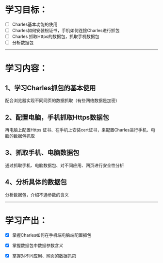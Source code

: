 ﻿# 学习目标：

 - [ ] Charles基本功能的使用
 - [ ] Charles如何安装根证书，手机如何连接Charles进行抓包
 - [ ] Charles 抓取Https的数据包，抓取手机数据包
 - [ ] 分析数据包

---

# 学习内容：
## 1、学习Charles抓包的基本使用
配合浏览器实现不同网页的数据抓取（有些网络数据是加密）


## 2、配置电脑，手机抓取Https数据包
再电脑上配置Https 证书、在手机上安装cert证书，来配置Charles进行手机、电脑的数据包抓取


## 3、抓取手机、电脑数据包
通过抓取手机、电脑数据包、对不同应用、网页进行安全性分析

## 4、分析具体的数据包
分析数据包，介绍不通参数的含义


---
# 学习产出：


 - [x] 掌握Charles如何在手机端电脑端配置抓包
 - [x] 掌握数据包中数据参数含义
 - [x] 掌握对不同应用、网页的数据抓包

